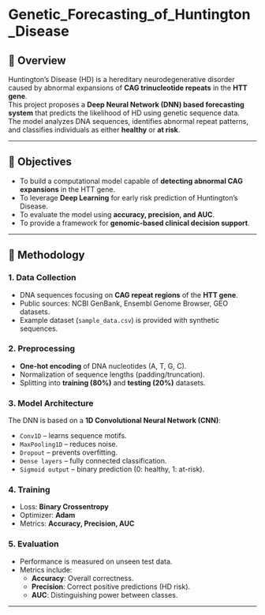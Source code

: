 # Genetic_Forecasting_of_Huntington_Disease
## 📖 Overview
Huntington’s Disease (HD) is a hereditary neurodegenerative disorder caused by abnormal expansions of **CAG trinucleotide repeats** in the **HTT gene**.  
This project proposes a **Deep Neural Network (DNN) based forecasting system** that predicts the likelihood of HD using genetic sequence data.  
The model analyzes DNA sequences, identifies abnormal repeat patterns, and classifies individuals as either **healthy** or **at risk**.

---

## 🎯 Objectives
- To build a computational model capable of **detecting abnormal CAG expansions** in the HTT gene.  
- To leverage **Deep Learning** for early risk prediction of Huntington’s Disease.  
- To evaluate the model using **accuracy, precision, and AUC**.  
- To provide a framework for **genomic-based clinical decision support**.  

---

## 🧪 Methodology

### 1. Data Collection
- DNA sequences focusing on **CAG repeat regions** of the **HTT gene**.  
- Public sources: NCBI GenBank, Ensembl Genome Browser, GEO datasets.  
- Example dataset (`sample_data.csv`) is provided with synthetic sequences.  

### 2. Preprocessing
- **One-hot encoding** of DNA nucleotides (A, T, G, C).  
- Normalization of sequence lengths (padding/truncation).  
- Splitting into **training (80%)** and **testing (20%)** datasets.  

### 3. Model Architecture
The DNN is based on a **1D Convolutional Neural Network (CNN)**:
- `Conv1D` – learns sequence motifs.  
- `MaxPooling1D` – reduces noise.  
- `Dropout` – prevents overfitting.  
- `Dense layers` – fully connected classification.  
- `Sigmoid output` – binary prediction (0: healthy, 1: at-risk).  

### 4. Training
- Loss: **Binary Crossentropy**  
- Optimizer: **Adam**  
- Metrics: **Accuracy, Precision, AUC**  

### 5. Evaluation
- Performance is measured on unseen test data.  
- Metrics include:  
  - **Accuracy**: Overall correctness.  
  - **Precision**: Correct positive predictions (HD risk).  
  - **AUC**: Distinguishing power between classes.  

---
